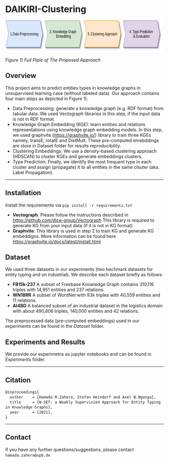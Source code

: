 # DAIKIRI-Clustering


<p align="center">
  <img src="Experiments/DAIKIRI-Pipeline.png"  width="500" height="100"/>

  *Figure 1) Full Piple of The Proposed Approach*
</p>


## Overview
This project aims to predict entities types in knowledge graphs in unsupervised learning case (without labeled data). Our approach contains four main steps as depicted in Figure 1). 
- Data Preprocessing: generate a knowledge graph (e.g. RDF format) from tabular data. We used Vectograph libraries in this step, if the input data is not in RDF format. 
- Knowledge Graph Embedding (KGE): learn entities and relations representations using knowledge graph embedding models. In this step, we used graphvite (https://graphvite.io/) library to train three KGEs namely, transE, rotatE and DistMult. These pre-computed emebddings are store in Dataset folder for results reproducibility.
- Clustering Embeddings: We use a density-based clustering approach (HDSCAN) to cluster KGEs and generate embeddings clusters. 
- Type Prediction: Finally, we identify the most frequent type in each cluster and assign (propagate) it to all entities in the same clsuter (aka. Label Propagation). 

--- 
## Installation 
Install the requirements via ```pip install -r requirements.txt```

- **Vectograph**: Please follow the instructions described in https://github.com/dice-group/Vectograph This library is required to generate KG from your input data (if it is not in KG format)
- **Graphvite**: This library is used in step 2 to train KG and generate KG embeddigns. More information can be found here https://graphvite.io/docs/latest/install.html
 
## Dataset
We used three datasets in our experiments (two bechmark datasets for entity typing and on industrial). We describe each dataset briefly as follows: 

- **FB15k-237** A subset of Freebase Knowledge Graph contains 310,116 triples with 14,951 entities and 237 relations.
- **WN18RR** A subset of WordNet with 93k triples with 40,559 entities and 11 relations.
- **AI4BD** A balanced subset of an industrial dataset in the logistics domain with about 490,806 triples, 140,000 entities and 42 relations.

The preprocessed data (pre-computed embeddings) used in our experiments can be found in the *Dataset* folder. 

## Experiments and Results
We provide our experimetns as jupyter notebooks and can be found in *Experiments* folder. 

---
## Citation
```
@inproceedings{
  author    = {Hamada M.Zahera, Stefan Heindorf and Axel N.Ngonga},
  title     = {W-SET: a Weakly Supervisied Approach for Entity Typing in Knowledge Graphs},
  year      = {2021},
}
```

---
## Contact

If you have any further questions/suggestions, please contact `hamada.zahera@upb.de`
